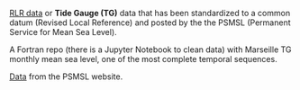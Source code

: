 
[RLR data](https://psmsl.org/data/obtaining/rlr.php) or **Tide Gauge (TG)** data that has been standardized to a common datum (Revised Local Reference) and posted by the the PSMSL (Permanent Service for Mean Sea Level).

A Fortran repo (there is a Jupyter Notebook to clean data) with Marseille TG monthly mean sea level, one of the most complete temporal sequences.  
 
[Data](https://psmsl.org/data/obtaining/stations/61.php) from the PSMSL website.








